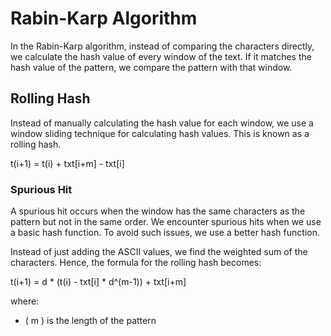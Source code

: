 # Rabin-Karp Algorithm

In the Rabin-Karp algorithm, instead of comparing the characters directly, we calculate the hash value of every window of the text. If it matches the hash value of the pattern, we compare the pattern with that window.

## Rolling Hash

Instead of manually calculating the hash value for each window, we use a window sliding technique for calculating hash values. This is known as a rolling hash.

t(i+1) = t(i) + txt[i+m] - txt[i]

### Spurious Hit

A spurious hit occurs when the window has the same characters as the pattern but not in the same order. We encounter spurious hits when we use a basic hash function. To avoid such issues, we use a better hash function.

Instead of just adding the ASCII values, we find the weighted sum of the characters. Hence, the formula for the rolling hash becomes:

t(i+1) = d * (t(i) - txt[i] * d^(m-1)) + txt[i+m]

where:
- \( m \) is the length of the pattern

